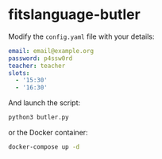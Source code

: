 # fitslanguage-butler

Modify the `config.yaml` file with your details:
```yaml
email: email@example.org
password: p4ssw0rd
teacher: teacher
slots:
  - '15:30'
  - '16:30'
```

And launch the script:
```python
python3 butler.py
```

or the Docker container:
```bash
docker-compose up -d
```
